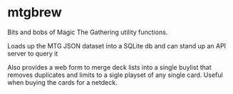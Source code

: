 # mtgbrew

Bits and bobs of Magic The Gathering utility functions.

Loads up the MTG JSON dataset into a SQLite db and can stand up an API server to query it

Also provides a web form to merge deck lists into a single buylist that removes duplicates
and limits to a sigle playset of any single card.  Useful when buying the cards for a netdeck.
